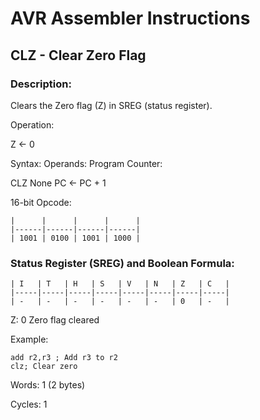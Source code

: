 AVR Assembler Instructions
==========================

CLZ - Clear Zero Flag
---------------------

### <a href="" id="N149B0"></a> Description:

Clears the Zero flag (Z) in SREG (status register).

Operation:

Z ← 0

Syntax: Operands: Program Counter:

CLZ None PC ← PC + 1

16-bit Opcode:

```
|      |      |      |      |
|------|------|------|------|
| 1001 | 0100 | 1001 | 1000 |
```
### <a href="" id="N149E3"></a> Status Register (SREG) and Boolean Formula:

```
| I   | T   | H   | S   | V   | N   | Z   | C   |
|-----|-----|-----|-----|-----|-----|-----|-----|
| -   | -   | -   | -   | -   | -   | 0   | -   |
```
Z: 0 Zero flag cleared

Example:

``` programlisting
add r2,r3 ; Add r3 to r2
clz; Clear zero
```

Words: 1 (2 bytes)

Cycles: 1
